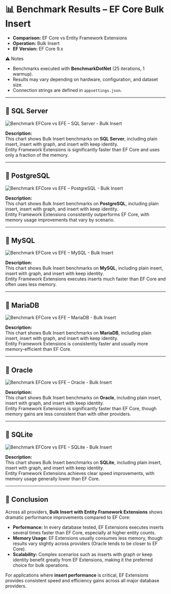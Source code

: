 # 📊 Benchmark Results – EF Core Bulk Insert

* **Comparison:** EF Core vs Entity Framework Extensions  
* **Operation:** Bulk Insert  
* **EF Version:** EF Core 9.x  

⚠️ Notes  
* Benchmarks executed with **BenchmarkDotNet** (25 iterations, 1 warmup).  
* Results may vary depending on hardware, configuration, and dataset size.  
* Connection strings are defined in `appsettings.json`.  

---

## 🔹 SQL Server

![Benchmark EFCore vs EFE – SQL Server - Bulk Insert](https://raw.githubusercontent.com/zzzprojects/EntityFramework-Extensions/master/images/benchmark-efcore-vs-efe-sqlserver-bulk-insert.png)

**Description:**  
This chart shows Bulk Insert benchmarks on **SQL Server**, including plain insert, insert with graph, and insert with keep identity.  
Entity Framework Extensions is significantly faster than EF Core and uses only a fraction of the memory.  

---

## 🔹 PostgreSQL

![Benchmark EFCore vs EFE – PostgreSQL - Bulk Insert](https://raw.githubusercontent.com/zzzprojects/EntityFramework-Extensions/master/images/benchmark-efcore-vs-efe-postgresql-bulk-insert.png)

**Description:**  
This chart shows Bulk Insert benchmarks on **PostgreSQL**, including plain insert, insert with graph, and insert with keep identity.  
Entity Framework Extensions consistently outperforms EF Core, with memory usage improvements that vary by scenario.  

---

## 🔹 MySQL

![Benchmark EFCore vs EFE – MySQL - Bulk Insert](https://raw.githubusercontent.com/zzzprojects/EntityFramework-Extensions/master/images/benchmark-efcore-vs-efe-mysql-bulk-insert.png)

**Description:**  
This chart shows Bulk Insert benchmarks on **MySQL**, including plain insert, insert with graph, and insert with keep identity.  
Entity Framework Extensions executes inserts much faster than EF Core and often uses less memory.  

---

## 🔹 MariaDB

![Benchmark EFCore vs EFE – MariaDB - Bulk Insert](https://raw.githubusercontent.com/zzzprojects/EntityFramework-Extensions/master/images/benchmark-efcore-vs-efe-mariadb-bulk-insert.png)

**Description:**  
This chart shows Bulk Insert benchmarks on **MariaDB**, including plain insert, insert with graph, and insert with keep identity.  
Entity Framework Extensions is consistently faster and usually more memory-efficient than EF Core.  

---

## 🔹 Oracle

![Benchmark EFCore vs EFE – Oracle - Bulk Insert](https://raw.githubusercontent.com/zzzprojects/EntityFramework-Extensions/master/images/benchmark-efcore-vs-efe-oracle-bulk-insert.png)

**Description:**  
This chart shows Bulk Insert benchmarks on **Oracle**, including plain insert, insert with graph, and insert with keep identity.  
Entity Framework Extensions is significantly faster than EF Core, though memory gains are less consistent than with other providers.  

---

## 🔹 SQLite

![Benchmark EFCore vs EFE – SQLite - Bulk Insert](https://raw.githubusercontent.com/zzzprojects/EntityFramework-Extensions/master/images/benchmark-efcore-vs-efe-sqlite-bulk-insert.png)

**Description:**  
This chart shows Bulk Insert benchmarks on **SQLite**, including plain insert, insert with graph, and insert with keep identity.  
Entity Framework Extensions achieves clear speed improvements, with memory usage generally lower than EF Core.  

---

## 🏁 Conclusion

Across all providers, **Bulk Insert with Entity Framework Extensions** shows dramatic performance improvements compared to EF Core:  

* **Performance:** In every database tested, EF Extensions executes inserts several times faster than EF Core, especially at higher entity counts.  
* **Memory Usage:** EF Extensions usually consumes less memory, though results vary slightly across providers (Oracle tends to be closer to EF Core).  
* **Scalability:** Complex scenarios such as inserts with graph or keep identity benefit greatly from EF Extensions, making it the preferred choice for bulk operations.  

For applications where **insert performance** is critical, EF Extensions provides consistent speed and efficiency gains across all major database providers.  

